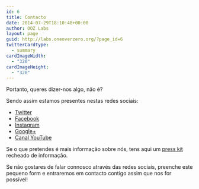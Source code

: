 ```yaml
---
id: 6
title: Contacto
date: 2014-07-29T18:10:48+00:00
author: OOZ Labs
layout: page
guid: http://labs.oneoverzero.org/?page_id=6
twitterCardType:
  - summary
cardImageWidth:
  - "320"
cardImageHeight:
  - "320"
---
```

Portanto, queres dizer-nos algo, não é?

Sendo assim estamos presentes nestas redes sociais:

  * <a title="OOZ Labs" href="http://twitter.com/oozlabs" target="_blank">Twitter</a>
  * <a title="OOZ Labs" href="http://facebook.com/oozlabs" target="_blank">Facebook</a>
  * <a title="OOZ Labs" href="http://instagram.com/oozlabs" target="_blank">Instagram</a>
  * <a title="OOZ Labs" href="https://plus.google.com/108701695142339153954" target="_blank">Google+</a>
  * <a title="OOZ Labs" href="https://www.youtube.com/channel/UCyupGmfELyDSQZK7rDBpaJw" target="_blank">Canal YouTube</a>

Se o que pretendes é mais informação sobre nós, tens aqui um [press kit](http://cdn.labs.oneoverzero.org/PressKit201502/Press%20Kit%20OOZ%20Labs.zip) recheado de informação.

Se não gostares de falar connosco através das redes sociais, preenche este pequeno form e entraremos em contacto contigo assim que nos for possível!

<div role="form" class="wpcf7" id="wpcf7-f8-o1" lang="en-US" dir="ltr">
  <div class="screen-reader-response">
  </div>
</div>

&nbsp;